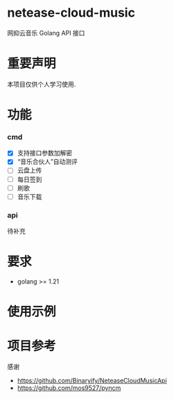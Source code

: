 # netease-cloud-music

网抑云音乐 Golang API 接口

# 重要声明

本项目仅供个人学习使用.

# 功能

### cmd

- [x] 支持接口参数加解密
- [x] “音乐合伙人”自动测评
- [ ] 云盘上传
- [ ] 每日签到
- [ ] 刷歌
- [ ] 音乐下载

### api

待补充

# 要求

- golang >= 1.21

# 使用示例

# 项目参考

感谢

- https://github.com/Binaryify/NeteaseCloudMusicApi
- https://github.com/mos9527/pyncm